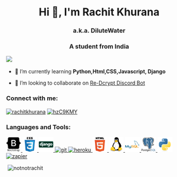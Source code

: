 <h1 align="center">Hi 👋, I'm Rachit Khurana</h1>
<h3 align="center">a.k.a. DiluteWater</h43>
<h3 align="center">A student from India</h3>

<p align="left">  <img src="https://visitcount.itsvg.in/api?id=notnotrachit&label=Profile%20Views&color=0&icon=1&pretty=true" /> </p>
 
- 🌱 I’m currently learning **Python,Html,CSS,Javascript, Django**

- 👯 I’m looking to collaborate on [Re-Dcrypt Discord Bot](https://github.com/rachit1601/rachit1601/blob/main/github.com/rachit1601/Re-Dcrypt-Bot)

<h3 align="left">Connect with me:</h3>
<p align="left">
<a href="https://dev.to/dilutewater" target="blank"><img align="center" src="https://cdn.jsdelivr.net/npm/simple-icons@3.0.1/icons/dev-dot-to.svg" alt="rachitkhurana" height="30" width="40" /></a>
<a href="https://discord.gg/hzC9KMY" target="blank"><img align="center" src="https://raw.githubusercontent.com/rahuldkjain/github-profile-readme-generator/master/src/images/icons/Social/discord.svg" alt="hzC9KMY" height="30" width="40" /></a>
</p>

<h3 align="left">Languages and Tools:</h3>
<p align="left"> <a href="https://getbootstrap.com" target="_blank"> <img src="https://raw.githubusercontent.com/devicons/devicon/master/icons/bootstrap/bootstrap-plain-wordmark.svg" alt="bootstrap" width="40" height="40"/> </a> <a href="https://www.w3schools.com/css/" target="_blank"> <img src="https://raw.githubusercontent.com/devicons/devicon/master/icons/css3/css3-original-wordmark.svg" alt="css3" width="40" height="40"/> </a> <a href="https://www.djangoproject.com/" target="_blank"> <img src="https://raw.githubusercontent.com/devicons/devicon/master/icons/django/django-original.svg" alt="django" width="40" height="40"/> </a> <a href="https://git-scm.com/" target="_blank"> <img src="https://www.vectorlogo.zone/logos/git-scm/git-scm-icon.svg" alt="git" width="40" height="40"/> </a> <a href="https://heroku.com" target="_blank"> <img src="https://www.vectorlogo.zone/logos/heroku/heroku-icon.svg" alt="heroku" width="40" height="40"/> </a> <a href="https://www.w3.org/html/" target="_blank"> <img src="https://raw.githubusercontent.com/devicons/devicon/master/icons/html5/html5-original-wordmark.svg" alt="html5" width="40" height="40"/> </a> <a href="https://www.linux.org/" target="_blank"> <img src="https://raw.githubusercontent.com/devicons/devicon/master/icons/linux/linux-original.svg" alt="linux" width="40" height="40"/> </a> <a href="https://www.mysql.com/" target="_blank"> <img src="https://raw.githubusercontent.com/devicons/devicon/master/icons/mysql/mysql-original-wordmark.svg" alt="mysql" width="40" height="40"/> </a> <a href="https://www.postgresql.org" target="_blank"> <img src="https://raw.githubusercontent.com/devicons/devicon/master/icons/postgresql/postgresql-original-wordmark.svg" alt="postgresql" width="40" height="40"/> </a> <a href="https://www.python.org" target="_blank"> <img src="https://raw.githubusercontent.com/devicons/devicon/master/icons/python/python-original.svg" alt="python" width="40" height="40"/> </a> <a href="https://zapier.com" target="_blank"> <img src="https://www.vectorlogo.zone/logos/zapier/zapier-icon.svg" alt="zapier" width="40" height="40"/> </a> </p>



<p>&nbsp;<img align="center" src="https://github-readme-stats.vercel.app/api?username=notnotrachit&show_icons=true&locale=en&layout=default&theme=algolia&hide_border" alt="notnotrachit" /></p>

